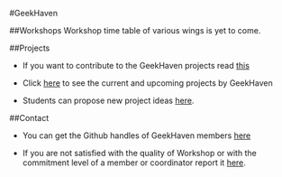 #GeekHaven

##Workshops
Workshop time table of various wings is yet to come.

##Projects

* If you want to contribute to the GeekHaven projects read [this](contributing.md)

* Click [here](projects.md) to see the current and upcoming projects by GeekHaven

* Students can propose new project ideas [here](https://github.com/GeekHaven/Getting-Started/wiki).

##Contact

* You can get the Github handles of GeekHaven members [here](committiee.md)

* If you are not satisfied with the quality of Workshop or with the commitment level of a member or coordinator report it [here](https://github.com/GeekHaven/Getting-Started/issues/new).
